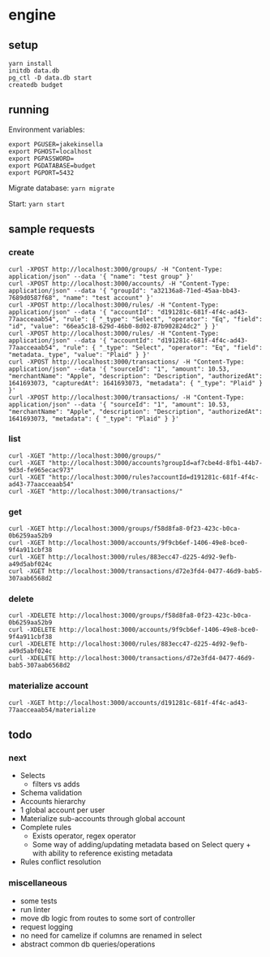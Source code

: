 # engine

## setup
`yarn install`  
`initdb data.db`  
`pg_ctl -D data.db start`  
`createdb budget`  

## running

Environment variables:
```
export PGUSER=jakekinsella
export PGHOST=localhost
export PGPASSWORD=
export PGDATABASE=budget
export PGPORT=5432
```

Migrate database:
`yarn migrate`

Start:
`yarn start`

## sample requests

### create
`curl -XPOST http://localhost:3000/groups/ -H "Content-Type: application/json" --data '{ "name": "test group" }'`  
`curl -XPOST http://localhost:3000/accounts/ -H "Content-Type: application/json" --data '{ "groupId": "a32136a8-71ed-45aa-bb43-7689d0587f68", "name": "test account" }'`  
`curl -XPOST http://localhost:3000/rules/ -H "Content-Type: application/json" --data '{ "accountId": "d191281c-681f-4f4c-ad43-77aacceaab54", "rule": { "_type": "Select", "operator": "Eq", "field": "id", "value": "66ea5c18-629d-46b0-8d02-87b902824dc2" } }'`  
`curl -XPOST http://localhost:3000/rules/ -H "Content-Type: application/json" --data '{ "accountId": "d191281c-681f-4f4c-ad43-77aacceaab54", "rule": { "_type": "Select", "operator": "Eq", "field": "metadata._type", "value": "Plaid" } }'`  
`curl -XPOST http://localhost:3000/transactions/ -H "Content-Type: application/json" --data '{ "sourceId": "1", "amount": 10.53, "merchantName": "Apple", "description": "Description", "authorizedAt": 1641693073, "capturedAt": 1641693073, "metadata": { "_type": "Plaid" } }'`  
`curl -XPOST http://localhost:3000/transactions/ -H "Content-Type: application/json" --data '{ "sourceId": "1", "amount": 10.53, "merchantName": "Apple", "description": "Description", "authorizedAt": 1641693073, "metadata": { "_type": "Plaid" } }'`  

### list
`curl -XGET "http://localhost:3000/groups/"`  
`curl -XGET "http://localhost:3000/accounts?groupId=af7cbe4d-8fb1-44b7-9d3d-fe965ecac973"`  
`curl -XGET "http://localhost:3000/rules?accountId=d191281c-681f-4f4c-ad43-77aacceaab54"`  
`curl -XGET "http://localhost:3000/transactions/"`  

### get
`curl -XGET http://localhost:3000/groups/f58d8fa8-0f23-423c-b0ca-0b6259aa52b9`  
`curl -XGET http://localhost:3000/accounts/9f9cb6ef-1406-49e8-bce0-9f4a911cbf38`  
`curl -XGET http://localhost:3000/rules/883ecc47-d225-4d92-9efb-a49d5abf024c`  
`curl -XGET http://localhost:3000/transactions/d72e3fd4-0477-46d9-bab5-307aab6568d2`  

### delete
`curl -XDELETE http://localhost:3000/groups/f58d8fa8-0f23-423c-b0ca-0b6259aa52b9`  
`curl -XDELETE http://localhost:3000/accounts/9f9cb6ef-1406-49e8-bce0-9f4a911cbf38`  
`curl -XDELETE http://localhost:3000/rules/883ecc47-d225-4d92-9efb-a49d5abf024c`  
`curl -XDELETE http://localhost:3000/transactions/d72e3fd4-0477-46d9-bab5-307aab6568d2`  

### materialize account
`curl -XGET http://localhost:3000/accounts/d191281c-681f-4f4c-ad43-77aacceaab54/materialize`  

## todo

### next
 - Selects
   - filters vs adds
 - Schema validation
 - Accounts hierarchy
  - 1 global account per user
  - Materialize sub-accounts through global account
 - Complete rules
   - Exists operator, regex operator
   - Some way of adding/updating metadata based on Select query + with ability to reference existing metadata
 - Rules conflict resolution

### miscellaneous
 - some tests
 - run linter
 - move db logic from routes to some sort of controller
 - request logging
 - no need for camelize if columns are renamed in select
 - abstract common db queries/operations
